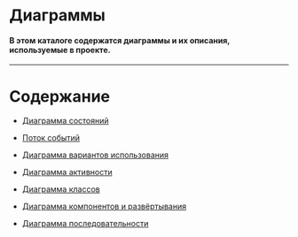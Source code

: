 # Диаграммы
#### В этом каталоге содержатся диаграммы и их описания, используемые в проекте.
---
# Содержание

- [Диаграмма состояний]() 

- [Поток событий]()

- [Диаграмма вариантов использования]()

- [Диаграмма активности]()

- [Диаграмма классов]()

- [Диаграмма компонентов и развёртывания]()

- [Диаграмма последовательности]()
